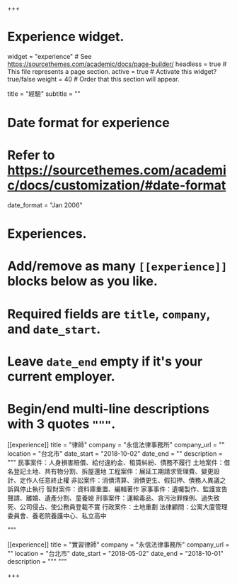 +++
# Experience widget.
widget = "experience"  # See https://sourcethemes.com/academic/docs/page-builder/
headless = true  # This file represents a page section.
active = true  # Activate this widget? true/false
weight = 40  # Order that this section will appear.

title = "經驗"
subtitle = ""

# Date format for experience
#   Refer to https://sourcethemes.com/academic/docs/customization/#date-format
date_format = "Jan 2006"

# Experiences.
#   Add/remove as many `[[experience]]` blocks below as you like.
#   Required fields are `title`, `company`, and `date_start`.
#   Leave `date_end` empty if it's your current employer.
#   Begin/end multi-line descriptions with 3 quotes `"""`.
[[experience]]
  title = "律師"
  company = "永信法律事務所"
  company_url = ""
  location = "台北市"
  date_start = "2018-10-02"
  date_end = ""
  description = """
    民事案件：人身損害賠償、給付違約金、租賃糾紛、債務不履行
    土地案件：借名登記土地、共有物分割、拆屋還地
    工程案件：展延工期請求管理費、變更設計、定作人任意終止權
    非訟案件：消債清算、消債更生、假扣押、債務人異議之訴與停止執行
    智財案件：資料庫重置、編輯著作
    家事事件：遺囑製作、監護宣告聲請、離婚、遺產分割、童養媳
    刑事案件：運輸毒品、貪污治罪條例、過失致死、公司侵占、使公務員登載不實
    行政案件：土地重劃
    法律顧問：公寓大廈管理委員會、養老院養護中心、私立高中

  """

[[experience]]
  title = "實習律師"
  company = "永信法律事務所"
  company_url = ""
  location = "台北市"
  date_start = "2018-05-02"
  date_end = "2018-10-01"
  description = """ """

+++
